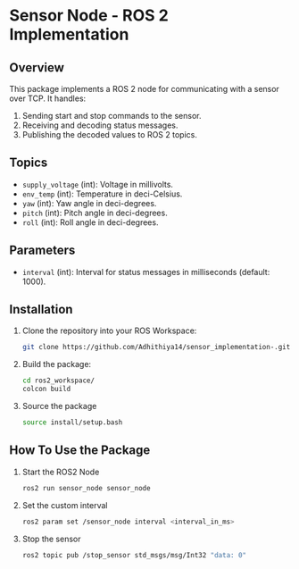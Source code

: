 # Sensor Node - ROS 2 Implementation

## Overview

This package implements a ROS 2 node for communicating with a sensor over TCP. It handles:
1. Sending start and stop commands to the sensor.
2. Receiving and decoding status messages.
3. Publishing the decoded values to ROS 2 topics.

## Topics

- `supply_voltage` (int): Voltage in millivolts.
- `env_temp` (int): Temperature in deci-Celsius.
- `yaw` (int): Yaw angle in deci-degrees.
- `pitch` (int): Pitch angle in deci-degrees.
- `roll` (int): Roll angle in deci-degrees.

## Parameters

- `interval` (int): Interval for status messages in milliseconds (default: 1000).

## Installation

1. Clone the repository into your ROS Workspace:
   ```bash
   git clone https://github.com/Adhithiya14/sensor_implementation-.git
2. Build the package:
    ```bash
   cd ros2_workspace/
   colcon build
3. Source the package
   ```bash
   source install/setup.bash

## How To Use the Package 

1. Start the ROS2 Node
    ```bash
    ros2 run sensor_node sensor_node
2. Set the custom interval
    ```bash
    ros2 param set /sensor_node interval <interval_in_ms>
3. Stop the sensor
   ```bash
   ros2 topic pub /stop_sensor std_msgs/msg/Int32 "data: 0"

